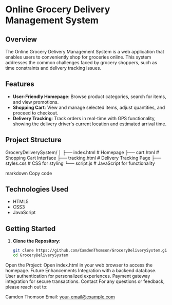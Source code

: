 # Online Grocery Delivery Management System

## Overview
The Online Grocery Delivery Management System is a web application that enables users to conveniently shop for groceries online. This system addresses the common challenges faced by grocery shoppers, such as time constraints and delivery tracking issues.

## Features
- **User-Friendly Homepage**: Browse product categories, search for items, and view promotions.
- **Shopping Cart**: View and manage selected items, adjust quantities, and proceed to checkout.
- **Delivery Tracking**: Track orders in real-time with GPS functionality, showing the delivery driver's current location and estimated arrival time.

## Project Structure
GroceryDeliverySystem/ │ ├── index.html # Homepage ├── cart.html # Shopping Cart Interface ├── tracking.html # Delivery Tracking Page ├── styles.css # CSS for styling └── script.js # JavaScript for functionality

markdown
Copy code

## Technologies Used
- HTML5
- CSS3
- JavaScript

## Getting Started
1. **Clone the Repository**:
   ```bash
   git clone https://github.com/CamdenThomson/GroceryDeliverySystem.git
   cd GroceryDeliverySystem
Open the Project: Open index.html in your web browser to access the homepage.
Future Enhancements
Integration with a backend database.
User authentication for personalized experiences.
Payment gateway integration for secure transactions.
Contact
For any questions or feedback, please reach out to:

Camden Thomson
Email: your-email@example.com
